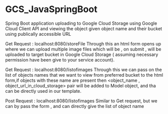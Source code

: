 # GCS_JavaSpringBoot
Spring Boot application uploading  to Google Cloud Storage using Google Cloud Client API and viewing the object given object name and their bucket using publically accessible URL

Get Request : localhost:8080/storeFile
Through this an html form opens up where we can upload multiple image files which will be , on submit , will be uploaded to target bucket in Google Cloud Storage ( assuming necessary permission have been give to your service account).


Get Request : localhost:8080/listofimages
Through this we can pass on the list of objects names that we want to view from preferred bucket to the html form,if  objects with these name are present then <object_name , object_url_in_cloud_storage> pair will be added to Model object, and tha can be directly used in our template.

Post Request : localhost:8080/listofimages
Similar to Get request, but we can by pass the form , and can directly give the list of object name
